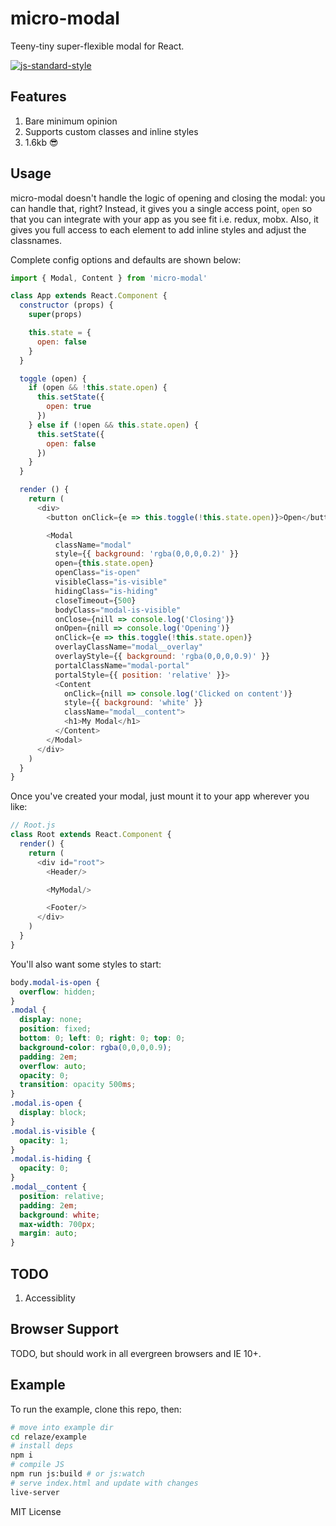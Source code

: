 # micro-modal
Teeny-tiny super-flexible modal for React.

[![js-standard-style](https://cdn.rawgit.com/feross/standard/master/badge.svg)](http://standardjs.com)

## Features
1. Bare minimum opinion
2. Supports custom classes and inline styles
3. 1.6kb 😎

## Usage
micro-modal doesn't handle the logic of opening and closing the modal: you can handle that, right? Instead, it gives you a single access point, `open` so that you can integrate with your app as you see fit i.e. redux, mobx. Also, it gives you full access to each element to add inline styles and adjust the classnames.

Complete config options and defaults are shown below:
```javascript
import { Modal, Content } from 'micro-modal'

class App extends React.Component {
  constructor (props) {
    super(props)

    this.state = {
      open: false
    }
  }

  toggle (open) {
    if (open && !this.state.open) {
      this.setState({
        open: true
      })
    } else if (!open && this.state.open) {
      this.setState({
        open: false
      })
    }
  }

  render () {
    return (
      <div>
        <button onClick={e => this.toggle(!this.state.open)}>Open</button>

        <Modal
          className="modal"
          style={{ background: 'rgba(0,0,0,0.2)' }}
          open={this.state.open}
          openClass="is-open"
          visibleClass="is-visible"
          hidingClass="is-hiding"
          closeTimeout={500}
          bodyClass="modal-is-visible"
          onClose={nill => console.log('Closing')}
          onOpen={nill => console.log('Opening')}
          onClick={e => this.toggle(!this.state.open)}
          overlayClassName="modal__overlay"
          overlayStyle={{ background: 'rgba(0,0,0,0.9)' }}
          portalClassName="modal-portal"
          portalStyle={{ position: 'relative' }}>
          <Content
            onClick={nill => console.log('Clicked on content')}
            style={{ background: 'white' }}
            className="modal__content">
            <h1>My Modal</h1>
          </Content>
        </Modal>
      </div>
    )
  }
}
```

Once you've created your modal, just mount it to your app wherever you like:
```javascript
// Root.js
class Root extends React.Component {
  render() {
    return (
      <div id="root">
        <Header/>

        <MyModal/>

        <Footer/>
      </div>
    )
  }
}
```

You'll also want some styles to start:
```css
body.modal-is-open {
  overflow: hidden;
}
.modal {
  display: none;
  position: fixed;
  bottom: 0; left: 0; right: 0; top: 0;
  background-color: rgba(0,0,0,0.9);
  padding: 2em;
  overflow: auto;
  opacity: 0;
  transition: opacity 500ms;
}
.modal.is-open {
  display: block;
}
.modal.is-visible {
  opacity: 1;
}
.modal.is-hiding {
  opacity: 0;
}
.modal__content {
  position: relative;
  padding: 2em;
  background: white;
  max-width: 700px;
  margin: auto;
}
```

## TODO
1. Accessiblity

## Browser Support
TODO, but should work in all evergreen browsers and IE 10+.

## Example
To run the example, clone this repo, then:
```bash
# move into example dir
cd relaze/example
# install deps
npm i
# compile JS
npm run js:build # or js:watch
# serve index.html and update with changes
live-server 
```

MIT License
